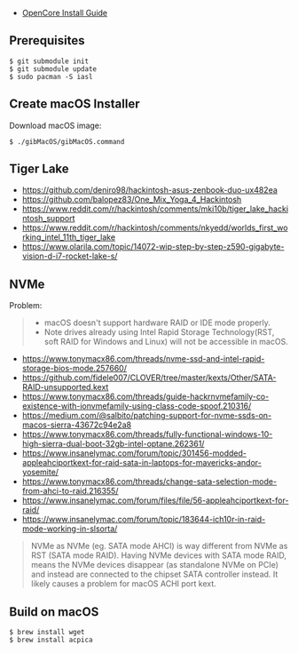 * [OpenCore Install Guide](https://dortania.github.io/OpenCore-Install-Guide/)

## Prerequisites

```
$ git submodule init
$ git submodule update
$ sudo pacman -S iasl
```


## Create macOS Installer

Download macOS image:
```
$ ./gibMacOS/gibMacOS.command
```

## Tiger Lake

* https://github.com/deniro98/hackintosh-asus-zenbook-duo-ux482ea
* https://github.com/balopez83/One_Mix_Yoga_4_Hackintosh
* https://www.reddit.com/r/hackintosh/comments/mki10b/tiger_lake_hackintosh_support
* https://www.reddit.com/r/hackintosh/comments/nkyedd/worlds_first_working_intel_11th_tiger_lake
* https://www.olarila.com/topic/14072-wip-step-by-step-z590-gigabyte-vision-d-i7-rocket-lake-s/

## NVMe

Problem:
> * macOS doesn't support hardware RAID or IDE mode properly.
> * Note drives already using Intel Rapid Storage Technology(RST, soft RAID for Windows and Linux) will not be accessible in macOS.

* https://www.tonymacx86.com/threads/nvme-ssd-and-intel-rapid-storage-bios-mode.257660/
* https://github.com/fidele007/CLOVER/tree/master/kexts/Other/SATA-RAID-unsupported.kext
* https://www.tonymacx86.com/threads/guide-hackrnvmefamily-co-existence-with-ionvmefamily-using-class-code-spoof.210316/
* https://medium.com/@salbito/patching-support-for-nvme-ssds-on-macos-sierra-43672c94e2a8
* https://www.tonymacx86.com/threads/fully-functional-windows-10-high-sierra-dual-boot-32gb-intel-optane.262361/
* https://www.insanelymac.com/forum/topic/301456-modded-appleahciportkext-for-raid-sata-in-laptops-for-mavericks-andor-yosemite/
* https://www.tonymacx86.com/threads/change-sata-selection-mode-from-ahci-to-raid.216355/
* https://www.insanelymac.com/forum/files/file/56-appleahciportkext-for-raid/
* https://www.insanelymac.com/forum/topic/183644-ich10r-in-raid-mode-working-in-slsorta/

> NVMe as NVMe (eg. SATA mode AHCI) is way different from NVMe as RST (SATA mode RAID).
> Having NVMe devices with SATA mode RAID, means the NVMe devices disappear (as standalone NVMe on PCIe) and instead are connected to the chipset SATA controller instead.
> It likely causes a problem for macOS ACHI port kext.

## Build on macOS

```
$ brew install wget
$ brew install acpica
```

